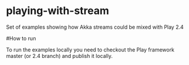 # playing-with-stream

Set of examples showing how Akka streams could be mixed with Play 2.4

#How to run

To run the examples locally you need to checkout the Play framework master (or 2.4 branch) and publish it locally.
